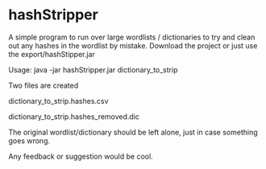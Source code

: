 # hashStripper

A simple program to run over large wordlists / dictionaries to try and clean out any hashes in the wordlist by mistake.
Download the project or just use the export/hashStipper.jar

Usage:
java -jar hashStripper.jar dictionary_to_strip 

Two files are created

dictionary_to_strip.hashes.csv

dictionary_to_strip.hashes_removed.dic

The original wordlist/dictionary should be left alone, just in case something goes wrong.

Any feedback or suggestion would be cool.
